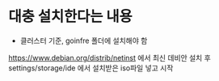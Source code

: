 # 대충 설치한다는 내용

* 클러스터 기준, goinfre 폴더에 설치해야 함


https://www.debian.org/distrib/netinst 에서 최신 데비안 설치 후 settings/storage/ide 에서 설치받은 iso파일 넣고 시작



